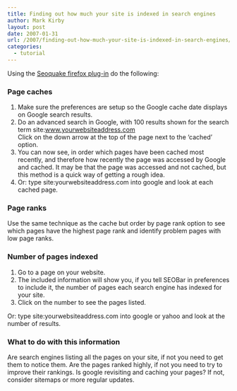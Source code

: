 ```yaml
---
title: Finding out how much your site is indexed in search engines
author: Mark Kirby
layout: post
date: 2007-01-31
url: /2007/finding-out-how-much-your-site-is-indexed-in-search-engines/
categories:
  - tutorial
---
```

Using the [Seoquake firefox plug-in][1] do the following:

### Page caches

  1. Make sure the preferences are setup so the Google cache date displays on Google search results.
  2. Do an advanced search in Google, with 100 results shown for the search term site:www.yourwebsiteaddress.com  
    Click on the down arrow at the top of the page next to the ‘cached’ option.
  3. You can now see, in order which pages have been cached most recently, and therefore how recently the page was accessed by Google and cached. It may be that the page was accessed and not cached, but this method is a quick way of getting a rough idea.
  4. Or: type site:yourwebsiteaddress.com into google and look at each cached page.

### Page ranks

Use the same technique as the cache but order by page rank option to see which pages have the highest page rank and identify problem pages with low page ranks.

### Number of pages indexed

  1. Go to a page on your website.
  2. The included information will show you, if you tell SEOBar in preferences to include it, the number of pages each search engine has indexed for your site.
  3. Click on the number to see the pages listed.

Or: type site:yourwebsiteaddress.com into google or yahoo and look at the number of results.

### What to do with this information

Are search engines listing all the pages on your site, if not you need to get them to notice them. Are the pages ranked highly, if not you need to try to improve their rankings. Is google revisiting and caching your pages? If not, consider sitemaps or more regular updates.

 [1]: http://www.seoquake.com/index-en.php "SEO Quake plug in installer"